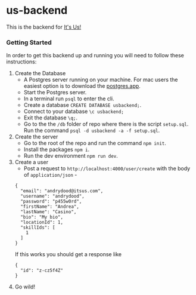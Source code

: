 # us-backend
This is the backend for [It's Us!](http://itsus.com)

### Getting Started
In order to get this backend up and running you will need to follow these instructions:

1. Create the Database
    * A Postgres server running on your machine.
For mac users the easiest option is to download the [postgres.app](https://postgresapp.com/downloads.html).
    * Start the Postgres server.
    * In a terminal run `psql` to enter the cli.
    * Create a database `CREATE DATABASE usbackend;`.
    * Connect to your database `\c usbackend;`
    * Exit the database `\q;`.
    * Go to the the `/db` folder of repo where there is the script `setup.sql`. Run the command `psql -d usbackend -a -f setup.sql`.
2. Create the server
    * Go to the root of the repo and run the command `npm init`.
    * Install the packages `npm i`.
    * Run the dev environment `npm run dev`.
3. Create a user
    * Post a request to `http://localhost:4000/user/create` with the body of `application/json` - 
    ```
    {
      "email": "andrydood@itsus.com",
      "username": "andrydood",
      "password": "p455w0rd",
      "firstName": "Andrea",
      "lastName": "Casino",
      "bio": "My bio",
      "locationId": 1,
      "skillIds": [
        1
      ]
    }
    ```
    If this works you should get a response like 
    ```
    {
      "id": "z-cz5f4Z"
    }
    ```
4. Go wild!

